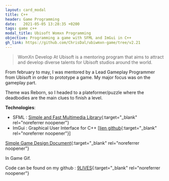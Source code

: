 ```yaml
---
layout: card_modal
title: C++
header: Game Programming 
date:   2021-05-05 13:28:35 +0200
tags: game c++
modal_title: Ubisoft Womxn Programming
objective: Programming a game with SFML and ImGui in C++
gh_link: https://github.com/ChrisDal/ubiwmxn-game/tree/v2.21
---
```



> WomXn Develop At Ubisoft is a mentoring program that aims to attract and develop diverse talents for Ubisoft studios around the world.

From february to may, I was mentored by a Lead Gameplay Programmer from Ubisoft in order to prototype a game. My major focus was on the gameplay part.

Theme was Reborn, so I headed to a plateformer/puzzle where the deadbodies are the main clues to finish a level. 

__Technologies__: 
+ SFML : [Simple and Fast Multimedia Library](https://www.sfml-dev.org/){:target="_blank" rel="noreferrer noopener"}
+ ImGui : Graphical User Interface for C++ [[lien github](https://github.com/ocornut/imgui){:target="_blank" rel="noreferrer noopener"}]


[Simple Game Design Document](https://drive.google.com/file/d/1O0Ac06Ke82EVLZGDs-N7JoixQQ94ngwD/view?usp=sharing){:target="_blank" rel="noreferrer noopener"}

In Game Gif.

Code can be found on my github : [9LIVES](https://github.com/ChrisDal/ubiwmxn-game/tree/v2.21){:target="_blank" rel="noreferrer noopener"}

